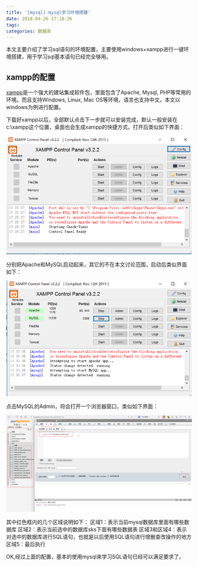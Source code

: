 ```yaml
---
title: '[mysql]-mysql学习环境搭建'
date: 2018-04-26 17:18:26
tags:
categories: 数据库
---
```


本文主要介绍了学习sql语句的环境配置，主要使用windows+xampp进行一键环境搭建，用于学习sql基本语句已经完全够用。

<!--more-->

## xampp的配置

[xampp](!https://www.apachefriends.org/zh_cn/index.html)是一个强大的建站集成软件包，里面包含了Apache, Mysql, PHP等常用的环境。而且支持Windows, Linux, Mac OS等环境，语言也支持中文。本文以windows为例进行配置。

下载好xampp以后，全部默认点击下一步就可以安装完成，默认一般安装在c:\xampp这个位置，桌面也会生成xampp的快捷方式，打开后类似如下界面：

![xampp-startup](mysql-config/xampp-startup.png)

分别把Apache和MySQL启动起来，其它的不在本文讨论范围，启动后类似界面如下：

![xampp-mysql](mysql-config/xampp-mysql.png)

点击MySQL的Admin，将会打开一个浏览器窗口，类似如下界面：

![xampp-phpmyadmin](mysql-config/xampp-phpmyadmin.png)

其中红色框内的几个区域说明如下：
区域1：表示当前mysql数据库里面有哪些数据库
区域2：表示当前选中的数据库sks下面有哪些数据表
区域3和区域4：表示对选中的数据库进行SQL语句，也就是以后使用SQL语句进行增删查改操作的地方
区域5：最后执行

OK,经过上面的配置，基本的使用mysql来学习SQL语句已经可以满足要求了。
